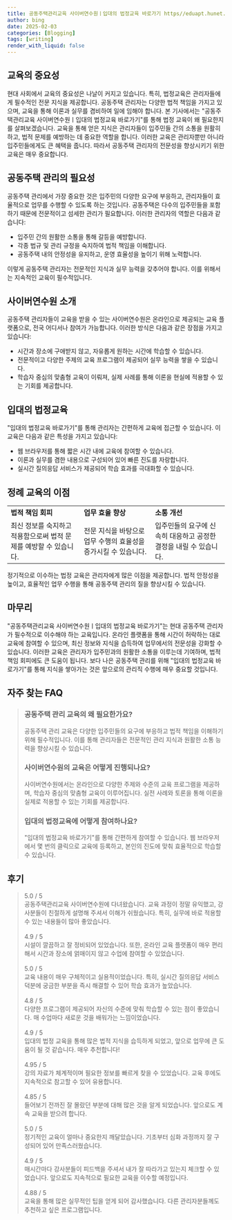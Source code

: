 ```yaml
---
title: 공동주택관리교육 사이버연수원ㅣ입대의 법정교육 바로가기 https//eduapt.hunet.co.kr 필수교육
author: bing
date: 2025-02-03
categories: [Blogging]
tags: [writing]
render_with_liquid: false
---
```



<h2 id='교육의 중요성'>교육의 중요성</h2>

<p>현대 사회에서 교육의 중요성은 나날이 커지고 있습니다. 특히, 법정교육은 관리자들에게 필수적인 전문 지식을 제공합니다. 공동주택 관리자는 다양한 법적 책임을 가지고 있으며, 교육을 통해 이론과 실무를 겸비하여 일에 임해야 합니다. 본 기사에서는 "공동주택관리교육 사이버연수원ㅣ입대의 법정교육 바로가기"를 통해 법정 교육이 왜 필요한지를 살펴보겠습니다. 교육을 통해 얻은 지식은 관리자들이 입주민들 간의 소통을 원활히 하고, 법적 문제를 예방하는 데 중요한 역할을 합니다. 이러한 교육은 관리자뿐만 아니라 입주민들에게도 큰 혜택을 줍니다. 따라서 공동주택 관리자의 전문성을 향상시키기 위한 교육은 매우 중요합니다.</p>

<h2 id='공동주택 관리의 필요성'>공동주택 관리의 필요성</h2>

<p>공동주택 관리에서 가장 중요한 것은 입주민의 다양한 요구에 부응하고, 관리자들이 효율적으로 업무를 수행할 수 있도록 하는 것입니다. 공동주택은 다수의 입주민들을 포함하기 때문에 전문적이고 섬세한 관리가 필요합니다. 이러한 관리자의 역할은 다음과 같습니다:</p>

<ul>
    <li>입주민 간의 원활한 소통을 통해 갈등을 예방합니다.</li>
    <li>각종 법규 및 관리 규정을 숙지하여 법적 책임을 이해합니다.</li>
    <li>공동주택 내의 안정성을 유지하고, 운영 효율성을 높이기 위해 노력합니다.</li>
</ul>

<p>이렇게 공동주택 관리자는 전문적인 지식과 실무 능력을 갖추어야 합니다. 이를 위해서는 지속적인 교육이 필수적입니다.</p>

<h2 id='사이버연수원 소개'>사이버연수원 소개</h2>

<p>공동주택 관리자들이 교육을 받을 수 있는 사이버연수원은 온라인으로 제공되는 교육 플랫폼으로, 전국 어디서나 참여가 가능합니다. 이러한 방식은 다음과 같은 장점을 가지고 있습니다:</p>

<ul>
    <li>시간과 장소에 구애받지 않고, 자유롭게 원하는 시간에 학습할 수 있습니다.</li>
    <li>전문적이고 다양한 주제의 교육 프로그램이 제공되어 실무 능력을 쌓을 수 있습니다.</li>
    <li>학습자 중심의 맞춤형 교육이 이뤄져, 실제 사례를 통해 이론을 현실에 적용할 수 있는 기회를 제공합니다.</li>
</ul>

<h2 id='입대의 법정교육'>입대의 법정교육</h2>

<p>"입대의 법정교육 바로가기"를 통해 관리자는 간편하게 교육에 접근할 수 있습니다. 이 교육은 다음과 같은 특성을 가지고 있습니다:</p>

<ul>
    <li>웹 브라우저를 통해 짧은 시간 내에 교육에 참여할 수 있습니다.</li>
    <li>이론과 실무를 겸한 내용으로 구성되어 있어 빠른 진도를 자랑합니다.</li>
    <li>실시간 질의응답 서비스가 제공되어 학습 효과를 극대화할 수 있습니다.</li>
</ul>

<h2 id='정례 교육의 이점'>정례 교육의 이점</h2>

<table>
    <tr>
        <td><b>법적 책임 회피</b></td>
        <td><b>업무 효율 향상</b></td>
        <td><b>소통 개선</b></td>
    </tr>
    <tr>
        <td>최신 정보를 숙지하고 적용함으로써 법적 문제를 예방할 수 있습니다.</td>
        <td>전문 지식을 바탕으로 업무 수행의 효율성을 증가시킬 수 있습니다.</td>
        <td>입주민들의 요구에 신속히 대응하고 공정한 결정을 내릴 수 있습니다.</td>
    </tr>
</table>

<p>정기적으로 이수하는 법정 교육은 관리자에게 많은 이점을 제공합니다. 법적 안정성을 높이고, 효율적인 업무 수행을 통해 공동주택 관리의 질을 향상시킬 수 있습니다.</p>

<h2 id='마무리'>마무리</h2>

<p>"공동주택관리교육 사이버연수원ㅣ입대의 법정교육 바로가기"는 현대 공동주택 관리자가 필수적으로 이수해야 하는 교육입니다. 온라인 플랫폼을 통해 시간이 허락하는 대로 교육에 참여할 수 있으며, 최신 정보와 지식을 습득하여 업무에서의 전문성을 강화할 수 있습니다. 이러한 교육은 관리자가 입주민과의 원활한 소통을 이루는데 기여하며, 법적 책임 회피에도 큰 도움이 됩니다. 보다 나은 공동주택 관리를 위해 "입대의 법정교육 바로가기"를 통해 지식을 쌓아가는 것은 앞으로의 관리직 수행에 매우 중요할 것입니다.</p>

<p> </p>
<h2 id='자주_찾는_FAQ'>자주 찾는 FAQ</h2>
<div itemscope="" itemtype="https://schema.org/FAQPage"> 
<blockquote> 
<div itemscope="" itemprop="mainEntity" itemtype="https://schema.org/Question"> 
<h3 itemprop="name">공동주택 관리 교육의 왜 필요한가요?</h3> 
<div itemscope="" itemprop="acceptedAnswer" itemtype="https://schema.org/Answer"> 
<span itemprop="text"> 
<p>공동주택 관리 교육은 다양한 입주민들의 요구에 부응하고 법적 책임을 이해하기 위해 필수적입니다. 이를 통해 관리자들은 전문적인 관리 지식과 원활한 소통 능력을 향상시킬 수 있습니다.</p> 
</span> 
</div> 
</div> 

<div itemscope="" itemprop="mainEntity" itemtype="https://schema.org/Question"> 
<h3 itemprop="name">사이버연수원의 교육은 어떻게 진행되나요?</h3> 
<div itemscope="" itemprop="acceptedAnswer" itemtype="https://schema.org/Answer"> 
<span itemprop="text"> 
<p>사이버연수원에서는 온라인으로 다양한 주제와 수준의 교육 프로그램을 제공하며, 학습자 중심의 맞춤형 교육이 이루어집니다. 실전 사례와 토론을 통해 이론을 실제로 적용할 수 있는 기회를 제공합니다.</p> 
</span> 
</div> 
</div> 

<div itemscope="" itemprop="mainEntity" itemtype="https://schema.org/Question"> 
<h3 itemprop="name">입대의 법정교육에 어떻게 참여하나요?</h3> 
<div itemscope="" itemprop="acceptedAnswer" itemtype="https://schema.org/Answer"> 
<span itemprop="text"> 
<p>"입대의 법정교육 바로가기"를 통해 간편하게 참여할 수 있습니다. 웹 브라우저에서 몇 번의 클릭으로 교육에 등록하고, 본인의 진도에 맞춰 효율적으로 학습할 수 있습니다.</p> 
</span> 
</div> 
</div> 
</blockquote> 
</div>
<h2 id='후기'>후기</h2>
<div itemscope itemtype="https://schema.org/Product">
  <blockquote>
  <div itemprop="review" itemscope itemtype="https://schema.org/Review">
      <div itemprop="reviewRating" itemscope itemtype="https://schema.org/Rating"> <span itemprop="ratingValue">5.0</span> / <span itemprop="bestRating">5</span> </div>
      <span itemprop="reviewBody">공동주택관리교육 사이버연수원에 다녀왔습니다. 교육 과정이 정말 유익했고, 강사분들이 친절하게 설명해 주셔서 이해가 쉬웠습니다. 특히, 실무에 바로 적용할 수 있는 내용들이 많아 좋았습니다.</span>
  </div>
  <br>
  <div itemprop="review" itemscope itemtype="https://schema.org/Review">
      <div itemprop="reviewRating" itemscope itemtype="https://schema.org/Rating"> <span itemprop="ratingValue">4.9</span> / <span itemprop="bestRating">5</span> </div>
      <span itemprop="reviewBody">시설이 깔끔하고 잘 정비되어 있었습니다. 또한, 온라인 교육 플랫폼이 매우 편리해서 시간과 장소에 얽매이지 않고 수업에 참여할 수 있었습니다.</span>
  </div>
  <br>
  <div itemprop="review" itemscope itemtype="https://schema.org/Review">
      <div itemprop="reviewRating" itemscope itemtype="https://schema.org/Rating"> <span itemprop="ratingValue">5.0</span> / <span itemprop="bestRating">5</span> </div>
      <span itemprop="reviewBody">교육 내용이 매우 구체적이고 실용적이었습니다. 특히, 실시간 질의응답 서비스 덕분에 궁금한 부분을 즉시 해결할 수 있어 학습 효과가 높았습니다.</span>
  </div>
  <br>
  <div itemprop="review" itemscope itemtype="https://schema.org/Review">
      <div itemprop="reviewRating" itemscope itemtype="https://schema.org/Rating"> <span itemprop="ratingValue">4.8</span> / <span itemprop="bestRating">5</span> </div>
      <span itemprop="reviewBody">다양한 프로그램이 제공되어 자신의 수준에 맞춰 학습할 수 있는 점이 좋았습니다. 매 수업마다 새로운 것을 배워가는 느낌이었습니다.</span>
  </div>
  <br>
  <div itemprop="review" itemscope itemtype="https://schema.org/Review">
      <div itemprop="reviewRating" itemscope itemtype="https://schema.org/Rating"> <span itemprop="ratingValue">4.9</span> / <span itemprop="bestRating">5</span> </div>
      <span itemprop="reviewBody">입대의 법정 교육을 통해 많은 법적 지식을 습득하게 되었고, 앞으로 업무에 큰 도움이 될 것 같습니다. 매우 추천합니다!</span>
  </div>
  <br>
  <div itemprop="review" itemscope itemtype="https://schema.org/Review">
      <div itemprop="reviewRating" itemscope itemtype="https://schema.org/Rating"> <span itemprop="ratingValue">4.95</span> / <span itemprop="bestRating">5</span> </div>
      <span itemprop="reviewBody">강의 자료가 체계적이며 필요한 정보를 빠르게 찾을 수 있었습니다. 교육 후에도 지속적으로 참고할 수 있어 유용합니다.</span>
  </div>
  <br>
  <div itemprop="review" itemscope itemtype="https://schema.org/Review">
      <div itemprop="reviewRating" itemscope itemtype="https://schema.org/Rating"> <span itemprop="ratingValue">4.85</span> / <span itemprop="bestRating">5</span> </div>
      <span itemprop="reviewBody">들어보기 전까진 잘 몰랐던 부분에 대해 많은 것을 알게 되었습니다. 앞으로도 계속 교육을 받으려 합니다.</span>
  </div>
  <br>
  <div itemprop="review" itemscope itemtype="https://schema.org/Review">
      <div itemprop="reviewRating" itemscope itemtype="https://schema.org/Rating"> <span itemprop="ratingValue">5.0</span> / <span itemprop="bestRating">5</span> </div>
      <span itemprop="reviewBody">정기적인 교육이 얼마나 중요한지 깨달았습니다. 기초부터 심화 과정까지 잘 구성되어 있어 만족스러웠습니다.</span>
  </div>
  <br>
  <div itemprop="review" itemscope itemtype="https://schema.org/Review">
      <div itemprop="reviewRating" itemscope itemtype="https://schema.org/Rating"> <span itemprop="ratingValue">4.9</span> / <span itemprop="bestRating">5</span> </div>
      <span itemprop="reviewBody">매시간마다 강사분들이 피드백을 주셔서 내가 잘 따라가고 있는지 체크할 수 있었습니다. 앞으로도 지속적으로 필요한 교육을 이수할 예정입니다.</span>
  </div>
  <br>
  <div itemprop="review" itemscope itemtype="https://schema.org/Review">
      <div itemprop="reviewRating" itemscope itemtype="https://schema.org/Rating"> <span itemprop="ratingValue">4.88</span> / <span itemprop="bestRating">5</span> </div>
      <span itemprop="reviewBody">교육을 통해 많은 실무적인 팁을 얻게 되어 감사했습니다. 다른 관리자분들께도 추천하고 싶은 프로그램입니다.</span>
  </div>
  </blockquote>
</div>
